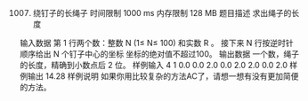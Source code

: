 1007. 绕钉子的长绳子
时间限制 1000 ms
内存限制 128 MB
题目描述
求出绳子的长度

输入数据
第 1 行两个数：整数 N (1≤ N≤ 100) 和实数 R 。
接下来 N 行按逆时针顺序给出 N 个钉子中心的坐标
坐标的绝对值不超过100。
输出数据
一个数，绳子的长度，精确到小数点后 2 位。
样例输入
4 1
0.0 0.0
2.0 0.0
2.0 2.0
0.0 2.0
样例输出
14.28
样例说明
如果你用比较复杂的方法AC了，请想一想有没有更加简便的方法。
